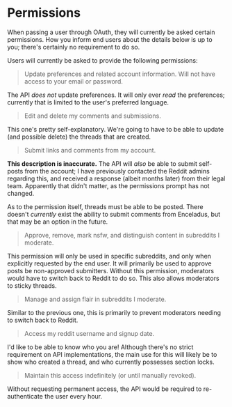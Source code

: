 # Permissions

When passing a user through OAuth,
they will currently be asked certain permissions.
How you inform end users about the details below is up to you;
there's certainly no requirement to do so.

Users will currently be asked to provide the following permissions:

> Update preferences and related account information.
> Will not have access to your email or password.

The API _does not_ update preferences.
It will only ever _read_ the preferences;
currently that is limited to the user's preferred language.

> Edit and delete my comments and submissions.

This one's pretty self-explanatory.
We're going to have to be able to
update (and possible delete) the threads that are created.

> Submit links and comments from my account.

**This description is inaccurate.**
The API will _also_ be able to submit self-posts from the account;
I have previously contacted the Reddit admins regarding this,
and received a response (albeit months later) from their legal team.
Apparently that didn't matter,
as the permissions prompt has not changed.

As to the permission itself,
threads must be able to be posted.
There doesn't _currently_ exist the ability to submit comments from Enceladus,
but that may be an option in the future.

> Approve, remove, mark nsfw, and distinguish content in subreddits I moderate.

This permission will only be used in specific subreddits,
and only when explicitly requested by the end user.
It will primarily be used to approve posts be non-approved submitters.
Without this permission, moderators would have to switch back to Reddit to do so.
This also allows moderators to sticky threads.

> Manage and assign flair in subreddits I moderate.

Similar to the previous one,
this is primarily to prevent moderators needing to switch back to Reddit.

> Access my reddit username and signup date.

I'd like to be able to know who you are!
Although there's no strict requirement on API implementations,
the main use for this will likely be to show who created a thread,
and who currently possesses section locks.

> Maintain this access indefinitely (or until manually revoked).

Without requesting permanent access,
the API would be required to re-authenticate the user every hour.
